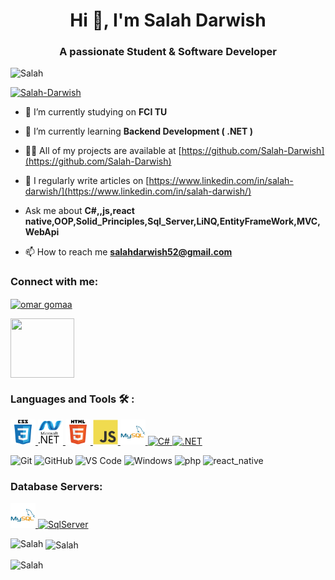 <h1 align="center">Hi 👋, I'm Salah Darwish</h1>
<h3 align="center">A passionate Student & Software Developer</h3>

<p align="left"> <img src="https://komarev.com/ghpvc/?username=Salah-Darwish&label=Profile%20views&color=0e75b6&style=flat" alt="Salah" /> </p>

<p align="left"> <a href="https://github.com/ryo-ma/github-profile-trophy"><img src="https://github-profile-trophy.vercel.app/?username=Salah-Darwish" alt="Salah-Darwish" /></a> </p>


- 🔭 I’m currently studying on **FCI TU**

- 🌱 I’m currently learning **Backend Development ( .NET  )**

- 👨‍💻 All of my projects are available at [https://github.com/Salah-Darwish](https://github.com/Salah-Darwish)

- 📝 I regularly write articles on [https://www.linkedin.com/in/salah-darwish/](https://www.linkedin.com/in/salah-darwish/)
- Ask me about **C#,,js,react native,OOP,Solid_Principles,Sql_Server,LiNQ,EntityFrameWork,MVC,WebApi**

- 📫 How to reach me **salahdarwish52@gmail.com**

<h3 align="left">Connect with me:</h3>
<p align="left">
<a href="https://www.linkedin.com/in/salah-darwish/" target="blank"><img align="center" src="https://raw.githubusercontent.com/rahuldkjain/github-profile-readme-generator/master/src/images/icons/Social/linked-in-alt.svg" alt="omar gomaa" height="30" width="40" /></a>
</p>

<img align="center" src="https://github.com/Govindv7555/Govindv7555/blob/main/49e76e0596857673c5c80c85b84394c1.gif" width= 45% height=95px>

### Languages and Tools 🛠 : 
<p align="left"> <a href="https://www.w3schools.com/css/" target="_blank" rel="noreferrer"> <img src="https://raw.githubusercontent.com/devicons/devicon/master/icons/css3/css3-original-wordmark.svg" alt="css3" width="40" height="40"/> </a> <a href="https://dotnet.microsoft.com/" target="_blank" rel="noreferrer"> <img src="https://raw.githubusercontent.com/devicons/devicon/master/icons/dot-net/dot-net-original-wordmark.svg" alt="dotnet" width="40" height="40"/> </a>  <a href="https://www.w3.org/html/" target="_blank" rel="noreferrer"> <img src="https://raw.githubusercontent.com/devicons/devicon/master/icons/html5/html5-original-wordmark.svg" alt="html5" width="40" height="40"/> </a> <a href="https://developer.mozilla.org/en-US/docs/Web/JavaScript" target="_blank" rel="noreferrer"> <img src="https://raw.githubusercontent.com/devicons/devicon/master/icons/javascript/javascript-original.svg" alt="javascript" width="40" height="40"/> </a>   <a href="https://www.mysql.com/" target="_blank" rel="noreferrer"> <img src="https://raw.githubusercontent.com/devicons/devicon/master/icons/mysql/mysql-original-wordmark.svg" alt="mysql" width="40" height="40"/> </a> 
<a href="https://learn.microsoft.com/en-us/dotnet/csharp/tour-of-csharp/" target="_blank" rel="noreferrer"> <img src="https://seeklogo.com/images/C/c-sharp-c-logo-02F17714BA-seeklogo.com.png" alt="C#" width="40" height="40"/> </a> <a href="https://dotnet.microsoft.com/en-us/download/dotnet-framework" target="_blank" rel="noreferrer"> <img src="https://upload.wikimedia.org/wikipedia/commons/thumb/e/ee/.NET_Core_Logo.svg/2048px-.NET_Core_Logo.svg.png" alt=".NET" width="40" height="40"/> </a> 
</p>
</p>

![Git](https://img.shields.io/badge/-Git-%23F05032?style=flat-square&logo=git&logoColor=%23ffffff)
![GitHub](https://img.shields.io/badge/-GitHub-181717?style=flat-square&logo=github)
![VS Code](http://img.shields.io/badge/-VS%20Code-007ACC?style=flat-square&logo=visual-studio-code&logoColor=ffffff)
![Windows](http://img.shields.io/badge/-Windows-0078D6?style=flat-square&logo=windows&logoColor=ffffff)
![php](https://img.shields.io/badge/-php-black?style=flat-square&logo=php)
![react_native](https://img.shields.io/badge/-react_native-%23F05032?style=flat-square&logo=react_native&logoColor=%23ffffff)


<h3 align="left">Database Servers:</h3>
<p align="left">
  <a href="https://www.mysql.com/" target="_blank" rel="noreferrer"> <img src="https://raw.githubusercontent.com/devicons/devicon/master/icons/mysql/mysql-original-wordmark.svg" alt="mysql" width="40" height="40"/> </a> <a href="https://www.microsoft.com/en-us/sql-server/" target="_blank" rel="noreferrer"> <img src="https://logowik.com/content/uploads/images/microsoft-sql-server4529.jpg" alt="SqlServer" width="40" height="40"/> </a> 
</p>

<p><img align="left" src="https://github-readme-stats.vercel.app/api/top-langs?username=Salah-Darwish&show_icons=true&theme=dracula&locale=en&layout=compact" alt="Salah" /></p>

<p>&nbsp;<img align="center" src="https://github-readme-stats.vercel.app/api?username=Salah-Darwish&show_icons=true&locale=en" alt="Salah" /></p>

<p><img align="center" src="https://github-readme-streak-stats.herokuapp.com/?user=Salah-Darwish&" alt="Salah" /></p>
